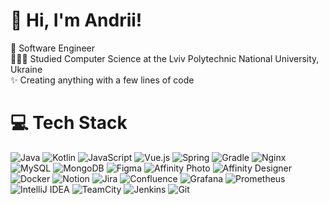 # 👋 Hi, I'm Andrii!

🌱 Software Engineer<br/>
🧑🏻‍🎓 Studied Computer Science at the Lviv Polytechnic National University, Ukraine<br/>
✨ Creating anything with a few lines of code<br/>

# 💻 Tech Stack
![Java](https://img.shields.io/badge/java-ED8B00.svg?style=for-the-badge&logo=openjdk&logoColor=white) 
![Kotlin](https://img.shields.io/badge/kotlin-7F52FF.svg?style=for-the-badge&logo=kotlin&logoColor=white) 
![JavaScript](https://img.shields.io/badge/javascript-323330.svg?style=for-the-badge&logo=javascript&logoColor=F7DF1E) 
![Vue.js](https://img.shields.io/badge/vue.js-35495e.svg?style=for-the-badge&logo=vuedotjs&logoColor=4FC08D) 
![Spring](https://img.shields.io/badge/spring-6DB33F.svg?style=for-the-badge&logo=spring&logoColor=white) 
![Gradle](https://img.shields.io/badge/Gradle-02303A.svg?style=for-the-badge&logo=Gradle&logoColor=white) 
![Nginx](https://img.shields.io/badge/nginx-009639.svg?style=for-the-badge&logo=nginx&logoColor=white) 
![MySQL](https://img.shields.io/badge/mysql-00000f.svg?style=for-the-badge&logo=mysql&logoColor=white) 
![MongoDB](https://img.shields.io/badge/MongoDB-4ea94b.svg?style=for-the-badge&logo=mongodb&logoColor=white) 
![Figma](https://img.shields.io/badge/figma-F24E1E.svg?style=for-the-badge&logo=figma&logoColor=white) 
![Affinity Photo](https://img.shields.io/badge/affinityphoto-7E4DD2.svg?style=for-the-badge&logo=affinity-photo&logoColor=white) 
![Affinity Designer](https://img.shields.io/badge/affinity%20desginer-1B72BE.svg?style=for-the-badge&logo=affinity-designer&logoColor=white) 
![Docker](https://img.shields.io/badge/docker-0db7ed.svg?style=for-the-badge&logo=docker&logoColor=white) 
![Notion](https://img.shields.io/badge/Notion-000000.svg?style=for-the-badge&logo=notion&logoColor=white) 
![Jira](https://img.shields.io/badge/jira-0A0FFF.svg?style=for-the-badge&logo=jira&logoColor=white) 
![Confluence](https://img.shields.io/badge/confluence-172BF4.svg?style=for-the-badge&logo=confluence&logoColor=white) 
![Grafana](https://img.shields.io/badge/grafana-F46800.svg?style=for-the-badge&logo=grafana&logoColor=white) 
![Prometheus](https://img.shields.io/badge/prometheus-E6522C.svg?style=for-the-badge&logo=prometheus&logoColor=white&color=E6522C) 
![IntelliJ IDEA](https://img.shields.io/badge/IntelliJ-000000.svg?style=for-the-badge&logo=intellij-idea&logoColor=white)
![TeamCity](https://img.shields.io/badge/TeamCity-000000?style=for-the-badge&logo=TeamCity&logoColor=white)
![Jenkins](https://img.shields.io/badge/Jenkins-D24939?style=for-the-badge&logo=Jenkins&logoColor=white)
![Git](https://img.shields.io/badge/git-F05033.svg?style=for-the-badge&logo=git&logoColor=white)
